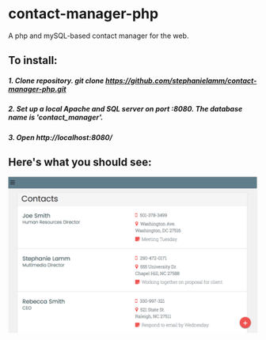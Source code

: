 # contact-manager-php
A php and mySQL-based contact manager for the web.

## To install:
##### 1. Clone repository. git clone https://github.com/stephanielamm/contact-manager-php.git

##### 2. Set up a local Apache and SQL server on port :8080. The database name is 'contact_manager'.
##### 3. Open http://localhost:8080/

## Here's what you should see:
<img src="demo.png">
